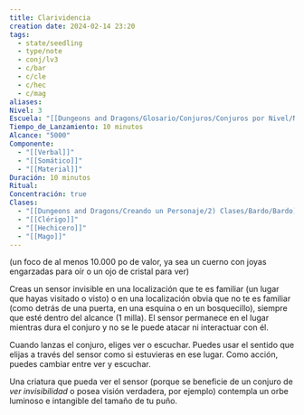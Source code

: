 ```yaml
---
title: Clarividencia
creation date: 2024-02-14 23:20
tags:
  - state/seedling
  - type/note
  - conj/lv3
  - c/bar
  - c/cle
  - c/hec
  - c/mag
aliases: 
Nivel: 3
Escuela: "[[Dungeons and Dragons/Glosario/Conjuros/Conjuros por Nivel/Nivel 4/Adivinación|Adivinación]]"
Tiempo_de_Lanzamiento: 10 minutos
Alcance: "5000"
Componente:
  - "[[Verbal]]"
  - "[[Somático]]"
  - "[[Material]]"
Duración: 10 minutos
Ritual: 
Concentración: true
Clases:
  - "[[Dungeons and Dragons/Creando un Personaje/2) Clases/Bardo/Bardo]]"
  - "[[Clérigo]]"
  - "[[Hechicero]]"
  - "[[Mago]]"
---
```

(un foco de al menos 10.000 po de valor, ya sea un cuerno con joyas engarzadas para oír o un ojo de cristal para ver)

Creas un sensor invisible en una localización que te es familiar (un lugar que hayas visitado o visto) o en una localización obvia que no te es familiar (como detrás de una puerta, en una esquina o en un bosquecillo), siempre que esté dentro del alcance (1 milla). El sensor permanece en el lugar mientras dura el conjuro y no se le puede atacar ni interactuar con él.

Cuando lanzas el conjuro, eliges ver o escuchar. Puedes usar el sentido que elijas a través del sensor como si estuvieras en ese lugar. Como acción, puedes cambiar entre ver y escuchar.

Una criatura que pueda ver el sensor (porque se beneficie de un conjuro de _ver invisibilidad_ o posea visión verdadera, por ejemplo) contempla un orbe luminoso e intangible del tamaño de tu puño.
